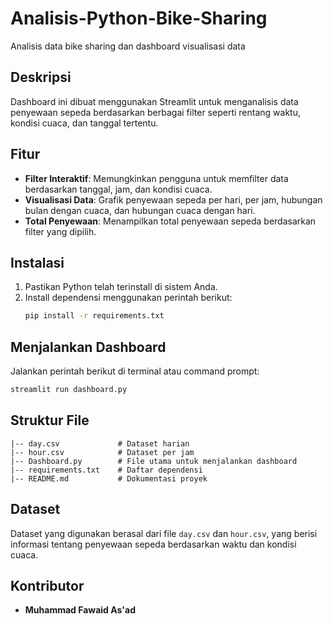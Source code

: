 # Analisis-Python-Bike-Sharing
Analisis data bike sharing dan dashboard visualisasi data


## Deskripsi
Dashboard ini dibuat menggunakan Streamlit untuk menganalisis data penyewaan sepeda berdasarkan berbagai filter seperti rentang waktu, kondisi cuaca, dan tanggal tertentu.

## Fitur
- **Filter Interaktif**: Memungkinkan pengguna untuk memfilter data berdasarkan tanggal, jam, dan kondisi cuaca.
- **Visualisasi Data**: Grafik penyewaan sepeda per hari, per jam, hubungan bulan dengan cuaca, dan hubungan cuaca dengan hari.
- **Total Penyewaan**: Menampilkan total penyewaan sepeda berdasarkan filter yang dipilih.

## Instalasi
1. Pastikan Python telah terinstall di sistem Anda.
2. Install dependensi menggunakan perintah berikut:
   ```sh
   pip install -r requirements.txt
   ```

## Menjalankan Dashboard
Jalankan perintah berikut di terminal atau command prompt:
```sh
streamlit run dashboard.py
```

## Struktur File
```
|-- day.csv             # Dataset harian
|-- hour.csv            # Dataset per jam
|-- Dashboard.py        # File utama untuk menjalankan dashboard
|-- requirements.txt    # Daftar dependensi
|-- README.md           # Dokumentasi proyek
```

## Dataset
Dataset yang digunakan berasal dari file `day.csv` dan `hour.csv`, yang berisi informasi tentang penyewaan sepeda berdasarkan waktu dan kondisi cuaca.

## Kontributor
- **Muhammad Fawaid As'ad**

